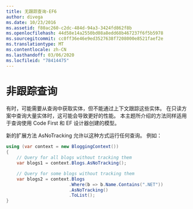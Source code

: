 ```yaml
---
title: 无跟踪查询-EF6
author: divega
ms.date: 10/23/2016
ms.assetid: f80ac260-c2dc-484d-94a3-3424fd862f8b
ms.openlocfilehash: 44d58e14a2550bd08a8edd68b467237f6f5b5978
ms.sourcegitcommit: cc0ff36e46e9ed3527638f7208000e8521faef2e
ms.translationtype: MT
ms.contentlocale: zh-CN
ms.lasthandoff: 03/06/2020
ms.locfileid: "78414475"
---
```

# <a name="no-tracking-queries"></a>非跟踪查询
有时，可能需要从查询中获取实体，但不能通过上下文跟踪这些实体。 在只读方案中查询大量实体时，这可能会导致更好的性能。 本主题所介绍的方法同样适用于查询使用 Code First 和 EF 设计器创建的模型。  

新的扩展方法 AsNoTracking 允许以这种方式运行任何查询。 例如：  

``` csharp
using (var context = new BloggingContext())
{
    // Query for all blogs without tracking them
    var blogs1 = context.Blogs.AsNoTracking();

    // Query for some blogs without tracking them
    var blogs2 = context.Blogs
                        .Where(b => b.Name.Contains(".NET"))
                        .AsNoTracking()
                        .ToList();
}
```  
